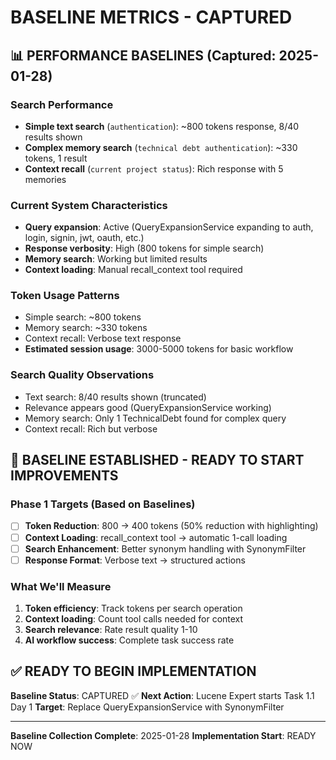 # BASELINE METRICS - CAPTURED

## 📊 PERFORMANCE BASELINES (Captured: 2025-01-28)

### Search Performance
- **Simple text search** (`authentication`): ~800 tokens response, 8/40 results shown
- **Complex memory search** (`technical debt authentication`): ~330 tokens, 1 result
- **Context recall** (`current project status`): Rich response with 5 memories

### Current System Characteristics
- **Query expansion**: Active (QueryExpansionService expanding to auth, login, signin, jwt, oauth, etc.)
- **Response verbosity**: High (800 tokens for simple search)
- **Memory search**: Working but limited results
- **Context loading**: Manual recall_context tool required

### Token Usage Patterns
- Simple search: ~800 tokens
- Memory search: ~330 tokens
- Context recall: Verbose text response
- **Estimated session usage**: 3000-5000 tokens for basic workflow

### Search Quality Observations
- Text search: 8/40 results shown (truncated)
- Relevance appears good (QueryExpansionService working)
- Memory search: Only 1 TechnicalDebt found for complex query
- Context recall: Rich but verbose

## 🎯 BASELINE ESTABLISHED - READY TO START IMPROVEMENTS

### Phase 1 Targets (Based on Baselines)
- [ ] **Token Reduction**: 800 → 400 tokens (50% reduction with highlighting)
- [ ] **Context Loading**: recall_context tool → automatic 1-call loading
- [ ] **Search Enhancement**: Better synonym handling with SynonymFilter
- [ ] **Response Format**: Verbose text → structured actions

### What We'll Measure
1. **Token efficiency**: Track tokens per search operation
2. **Context loading**: Count tool calls needed for context
3. **Search relevance**: Rate result quality 1-10
4. **AI workflow success**: Complete task success rate

## ✅ READY TO BEGIN IMPLEMENTATION

**Baseline Status**: CAPTURED ✅
**Next Action**: Lucene Expert starts Task 1.1 Day 1
**Target**: Replace QueryExpansionService with SynonymFilter

---
**Baseline Collection Complete**: 2025-01-28
**Implementation Start**: READY NOW
